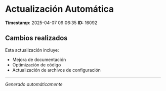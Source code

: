 # Actualización Automática

**Timestamp:** 2025-04-07 09:06:35
**ID:** 16092

## Cambios realizados

Esta actualización incluye:
- Mejora de documentación
- Optimización de código
- Actualización de archivos de configuración

---
*Generado automáticamente*
